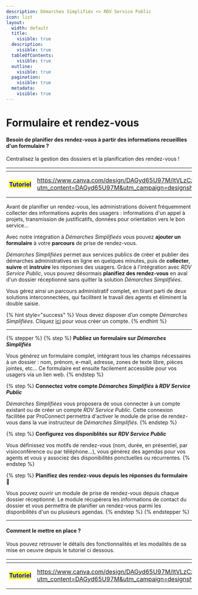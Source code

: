 ```yaml
---
description: Démarches Simplifiés <> RDV Service Public
icon: list
layout:
  width: default
  title:
    visible: true
  description:
    visible: true
  tableOfContents:
    visible: true
  outline:
    visible: true
  pagination:
    visible: true
  metadata:
    visible: true
---
```


# Formulaire et rendez-vous

#### **Besoin de planifier des rendez-vous à partir des informations recueillies d'un f**ormulaire **?**&#x20;

Centralisez la gestion des dossiers et la planification des rendez-vous !&#x20;

<table data-view="cards"><thead><tr><th align="center"></th><th data-hidden data-card-target data-type="content-ref"></th></tr></thead><tbody><tr><td align="center"><h4><mark style="color:blue;">Tutoriel</mark></h4></td><td><a href="https://www.canva.com/design/DAGyd65U97M/ltVLzCzeSUqpbKBX2cJL8g/view?utm_content=DAGyd65U97M&#x26;utm_campaign=designshare&#x26;utm_medium=link2&#x26;utm_source=uniquelinks&#x26;utlId=h60a9e7a6ea">https://www.canva.com/design/DAGyd65U97M/ltVLzCzeSUqpbKBX2cJL8g/view?utm_content=DAGyd65U97M&#x26;utm_campaign=designshare&#x26;utm_medium=link2&#x26;utm_source=uniquelinks&#x26;utlId=h60a9e7a6ea</a></td></tr></tbody></table>

Avant de planifier un rendez-vous, les administrations doivent fréquemment collecter des informations auprès des usagers : informations d'un appel à projets, transmission de justificatifs, données pour orientation vers le bon service...&#x20;

Avec notre intégration à _Démarches Simplifieés_ vous pouvez **ajouter un formulaire** à votre **parcours** de prise de rendez-vous.&#x20;

_Démarches Simplifiées_ permet aux services publics de créer et publier des démarches administratives en ligne en quelques minutes, puis de **collecter**, **suivre** et **instruire** les réponses des usagers. Grâce à l'intégration avec _RDV Service Public_, vous pouvez désormais **planifiez des rendez-vous** en aval d'un dossier réceptionné sans quitter la solution _Démarches Simplifiées_. &#x20;

Vous gérez ainsi un parcours administratif complet, en tirant parti de deux solutions interconnectées, qui facilitent le travail des agents et éliminent la double saisie.

{% hint style="success" %}
Vous devez disposer d’un compte _Démarches Simplifiées_. Cliquez [ici](https://www.demarches-simplifiees.fr/commencer/demande-d-inscription-a-demarches-simplifiees) pour vous créer un compte.&#x20;
{% endhint %}

***

{% stepper %}
{% step %}
**Publiez un formulaire sur&#x20;**_**Démarches Simplifiés**_&#x20;

Vous générez un formulaire complet, intégrant tous les champs nécessaires à un dossier : nom, prénom, e-mail, adresse, zones de texte libre, pièces jointes, etc... Ce formulaire est ensuite facilement accessible pour vos usagers via un lien web.
{% endstep %}

{% step %}
**Connectez votre compte&#x20;**_**Démarches Simplifiés**_**&#x20;à&#x20;**_**RDV Service Public**_

_Démarches Simplifiées_ vous proposera de vous connecter à un compte existant ou de créer un compte _RDV Service Public_. Cette connexion facilitée par ProConnect permettra d'activer le module de prise de rendez-vous dans la vue instructeur de _Démarches Simplifiés_.&#x20;
{% endstep %}

{% step %}
**Configurez vos disponiblités sur&#x20;**_**RDV Service Public**_

Vous définissez vos motifs de rendez-vous (nom, durée, en présentiel, par visioconférence ou par téléphone…), vous générez des agendas pour vos agents et vous y associez des disponibilités ponctuelles ou récurrentes.
{% endstep %}

{% step %}
**Planifiez des rendez-vous depuis les réponses du formulaire 🎉**

Vous pouvez ouvrir un module de prise de rendez-vous depuis chaque dossier réceptionné. Le module récupérera les informations de contact du dossier et vous permettra de planifier un rendez-vous parmi les disponbilités d'un ou plusieurs agendas.
{% endstep %}
{% endstepper %}

***

#### Comment le mettre en place ?&#x20;

Vous pouvez retrouver le détails des fonctionnalités et les modalités de sa mise en oeuvre depuis le tutoriel ci dessous.&#x20;

<table data-view="cards"><thead><tr><th align="center"></th><th data-hidden data-card-target data-type="content-ref"></th></tr></thead><tbody><tr><td align="center"><h4><mark style="color:blue;"><strong>Tutoriel</strong></mark></h4></td><td><a href="https://www.canva.com/design/DAGyd65U97M/ltVLzCzeSUqpbKBX2cJL8g/view?utm_content=DAGyd65U97M&#x26;utm_campaign=designshare&#x26;utm_medium=link2&#x26;utm_source=uniquelinks&#x26;utlId=h60a9e7a6ea">https://www.canva.com/design/DAGyd65U97M/ltVLzCzeSUqpbKBX2cJL8g/view?utm_content=DAGyd65U97M&#x26;utm_campaign=designshare&#x26;utm_medium=link2&#x26;utm_source=uniquelinks&#x26;utlId=h60a9e7a6ea</a></td></tr></tbody></table>





